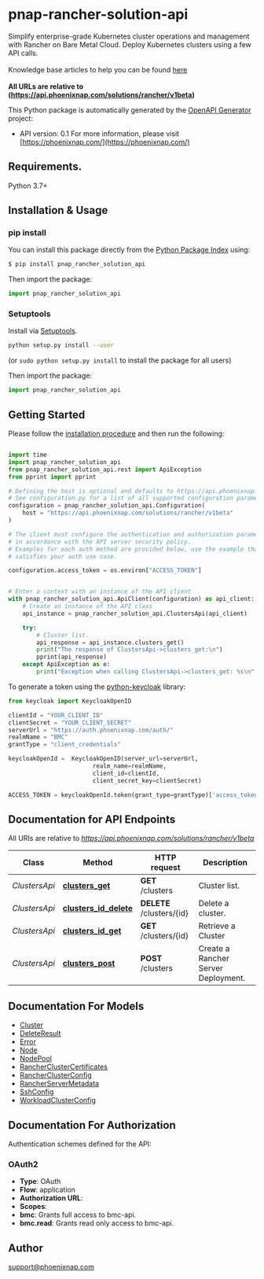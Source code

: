 # pnap-rancher-solution-api
Simplify enterprise-grade Kubernetes cluster operations and management with Rancher on Bare Metal Cloud.
Deploy Kubernetes clusters using a few API calls.<br>
<br>
<span class='pnap-api-knowledge-base-link'>
Knowledge base articles to help you can be found
<a href='https://phoenixnap.com/kb/rancher-bmc-integration-kubernetes' target='_blank'>here</a>
</span><br>
<br>
<b>All URLs are relative to (https://api.phoenixnap.com/solutions/rancher/v1beta)</b>


This Python package is automatically generated by the [OpenAPI Generator](https://openapi-generator.tech) project:

- API version: 0.1
For more information, please visit [https://phoenixnap.com/](https://phoenixnap.com/)

## Requirements.

Python 3.7+

## Installation & Usage
### pip install

You can install this package directly from the [Python Package Index](https://pypi.org/) using:

```sh
$ pip install pnap_rancher_solution_api
```

Then import the package:
```python
import pnap_rancher_solution_api
```

### Setuptools

Install via [Setuptools](http://pypi.python.org/pypi/setuptools).

```sh
python setup.py install --user
```
(or `sudo python setup.py install` to install the package for all users)

Then import the package:
```python
import pnap_rancher_solution_api
```

## Getting Started

Please follow the [installation procedure](#installation--usage) and then run the following:

```python

import time
import pnap_rancher_solution_api
from pnap_rancher_solution_api.rest import ApiException
from pprint import pprint

# Defining the host is optional and defaults to https://api.phoenixnap.com/solutions/rancher/v1beta
# See configuration.py for a list of all supported configuration parameters.
configuration = pnap_rancher_solution_api.Configuration(
    host = "https://api.phoenixnap.com/solutions/rancher/v1beta"
)

# The client must configure the authentication and authorization parameters
# in accordance with the API server security policy.
# Examples for each auth method are provided below, use the example that
# satisfies your auth use case.

configuration.access_token = os.environ["ACCESS_TOKEN"]


# Enter a context with an instance of the API client
with pnap_rancher_solution_api.ApiClient(configuration) as api_client:
    # Create an instance of the API class
    api_instance = pnap_rancher_solution_api.ClustersApi(api_client)

    try:
        # Cluster list.
        api_response = api_instance.clusters_get()
        print("The response of ClustersApi->clusters_get:\n")
        pprint(api_response)
    except ApiException as e:
        print("Exception when calling ClustersApi->clusters_get: %s\n" % e)

```

To generate a token using the [python-keycloak](https://pypi.org/project/python-keycloak/) library:
```python
from keycloak import KeycloakOpenID

clientId = "YOUR_CLIENT_ID"
clientSecret = "YOUR_CLIENT_SECRET"
serverUrl = "https://auth.phoenixnap.com/auth/"
realmName = "BMC"
grantType = "client_credentials"

keycloakOpenId =  KeycloakOpenID(server_url=serverUrl,
                        realm_name=realmName,
                        client_id=clientId,
                        client_secret_key=clientSecret)

ACCESS_TOKEN = keycloakOpenId.token(grant_type=grantType)['access_token']
```

## Documentation for API Endpoints

All URIs are relative to *https://api.phoenixnap.com/solutions/rancher/v1beta*

Class | Method | HTTP request | Description
------------ | ------------- | ------------- | -------------
*ClustersApi* | [**clusters_get**](docs/ClustersApi.md#clusters_get) | **GET** /clusters | Cluster list.
*ClustersApi* | [**clusters_id_delete**](docs/ClustersApi.md#clusters_id_delete) | **DELETE** /clusters/{id} | Delete a cluster.
*ClustersApi* | [**clusters_id_get**](docs/ClustersApi.md#clusters_id_get) | **GET** /clusters/{id} | Retrieve a Cluster
*ClustersApi* | [**clusters_post**](docs/ClustersApi.md#clusters_post) | **POST** /clusters | Create a Rancher Server Deployment.


## Documentation For Models

 - [Cluster](docs/Cluster.md)
 - [DeleteResult](docs/DeleteResult.md)
 - [Error](docs/Error.md)
 - [Node](docs/Node.md)
 - [NodePool](docs/NodePool.md)
 - [RancherClusterCertificates](docs/RancherClusterCertificates.md)
 - [RancherClusterConfig](docs/RancherClusterConfig.md)
 - [RancherServerMetadata](docs/RancherServerMetadata.md)
 - [SshConfig](docs/SshConfig.md)
 - [WorkloadClusterConfig](docs/WorkloadClusterConfig.md)


<a id="documentation-for-authorization"></a>
## Documentation For Authorization


Authentication schemes defined for the API:
<a id="OAuth2"></a>
### OAuth2

- **Type**: OAuth
- **Flow**: application
- **Authorization URL**: 
- **Scopes**: 
 - **bmc**: Grants full access to bmc-api.
 - **bmc.read**: Grants read only access to bmc-api.


## Author

support@phoenixnap.com

